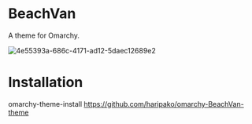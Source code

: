 # BeachVan
A theme for Omarchy.

![4e55393a-686c-4171-ad12-5daec12689e2](https://github.com/user-attachments/assets/4b1d6e5f-8f2c-494a-adca-e8142c26bf43)

# Installation

omarchy-theme-install https://github.com/haripako/omarchy-BeachVan-theme
